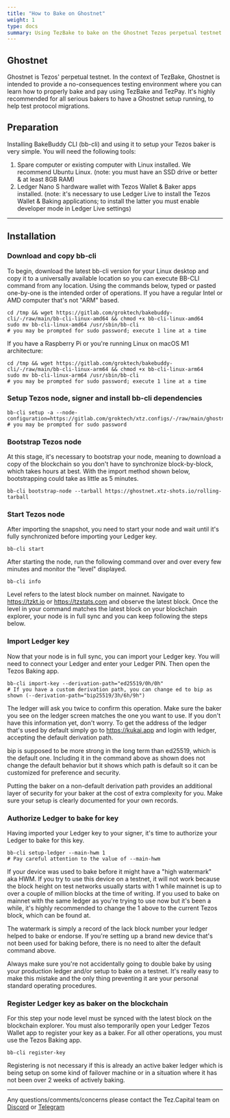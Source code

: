 ```yaml
---
title: "How to Bake on Ghostnet"
weight: 1
type: docs
summary: Using TezBake to bake on the Ghostnet Tezos perpetual testnet
---
```


## Ghostnet

Ghostnet is Tezos' perpetual testnet. In the context of TezBake, Ghostnet is
intended to provide a no-consequences testing environment where you can 
learn how to properly bake and pay using TezBake and TezPay. It's highly
recommended for all serious bakers to have a Ghostnet setup running, to
help test protocol migrations.

## Preparation

Installing BakeBuddy CLI (bb-cli) and using it to setup your Tezos baker is very simple. You will need the following tools:


1. Spare computer or existing computer with Linux installed. We recommend Ubuntu Linux.
   (note: you must have an SSD drive or better & at least 8GB RAM)
2. Ledger Nano S hardware wallet with Tezos Wallet & Baker apps installed.
   (note: it's necessary to use Ledger Live to install the Tezos Wallet & Baking applications; to install the latter you must enable developer mode in Ledger Live settings)

---

## Installation

### Download and copy bb-cli
To begin, download the latest bb-cli version for your Linux desktop and copy it to a universally available location so you can execute BB-CLI command from any location. Using the commands below, typed or pasted one-by-one is the intended order of operations.
If you have a regular Intel or AMD computer that's not "ARM" based.

   ```
   cd /tmp && wget https://gitlab.com/groktech/bakebuddy-cli/-/raw/main/bb-cli-linux-amd64 && chmod +x bb-cli-linux-amd64
   sudo mv bb-cli-linux-amd64 /usr/sbin/bb-cli
   # you may be prompted for sudo password; execute 1 line at a time
   ```
   
If you have a Raspberry Pi or you're running Linux on macOS M1 architecture:

   ```
   cd /tmp && wget https://gitlab.com/groktech/bakebuddy-cli/-/raw/main/bb-cli-linux-arm64 && chmod +x bb-cli-linux-arm64
   sudo mv bb-cli-linux-arm64 /usr/sbin/bb-cli
   # you may be prompted for sudo password; execute 1 line at a time
   ```

### Setup Tezos node, signer and install bb-cli dependencies

   ```
   bb-cli setup -a --node-configuration=https://gitlab.com/groktech/xtz.configs/-/raw/main/ghostnet.json
   # you may be prompted for sudo password
   ```

### Bootstrap Tezos node
At this stage, it's necessary to bootstrap your node, meaning to download a copy of the blockchain so you don't have to synchronize block-by-block, which takes hours at best. With the import method shown below, bootstrapping could take as little as 5 minutes.
  
   ```
   bb-cli bootstrap-node --tarball https://ghostnet.xtz-shots.io/rolling-tarball
   ```

### Start Tezos node
After importing the snapshot, you need to start your node and wait until it's fully synchronized before importing your Ledger key.

   ```
   bb-cli start
   ```

After starting the node, run the following command over and over every few minutes and monitor the "level" displayed.
   
   ```
   bb-cli info
   ```

Level refers to the latest block number on mainnet. Navigate to https://tzkt.io or https://tzstats.com and observe the latest block. Once the level in your command matches the latest block on your blockchain explorer, your node is in full sync and you can keep following the steps below.

### Import Ledger key
Now that your node is in full sync, you can import your Ledger key. You will need to connect your Ledger and enter your Ledger PIN. Then open the Tezos Baking app.

   ```
   bb-cli import-key --derivation-path="ed25519/0h/0h"
   # If you have a custom derivation path, you can change ed to bip as shown (--derivation-path="bip25519/3h/6h/9h")
   ```

The ledger will ask you twice to confirm this operation. Make sure the baker you see on the ledger screen matches the one you want to use. If you don't have this information yet, don't worry. To get the address of the ledger that's used by default simply go to https://kukai.app and login with ledger, accepting the default derivation path.


bip is supposed to be more strong in the long term than ed25519, which is the default one. Including it in the command above as shown does not change the default behavior but it shows which path is default so it can be customized for preference and security. 

Putting the baker on a non-default derivation path provides an additional layer of security for your baker at the cost of extra complexity for you. Make sure your setup is clearly documented for your own records.

### Authorize Ledger to bake for key
Having imported your Ledger key to your signer, it's time to authorize your Ledger to bake for this key.

   ```
   bb-cli setup-ledger --main-hwm 1
   # Pay careful attention to the value of --main-hwm

   ```

If your device was used to bake before it might have a "high watermark" aka HWM. If you try to use this device on a testnet, it will not work because the block height on test networks usually starts with 1 while mainnet is up to over a couple of million blocks at the time of writing.
If you used to bake on mainnet with the same ledger as you're trying to use now but it's been a while, it's highly recommended to change the 1 above to the current Tezos block, which can be found at.

The watermark is simply a record of the lack block number your ledger helped to bake or endorse. If you're setting up a brand new device that's not been used for baking before, there is no need to alter the default command above.

Always make sure you're not accidentally going to double bake by using your production ledger and/or setup to bake on a testnet. It's really easy to make this mistake and the only thing preventing it are your personal standard operating procedures.

### Register Ledger key as baker on the blockchain
For this step your node level must be synced with the latest block on the blockchain explorer. You must also temporarily open your Ledger Tezos Wallet app to register your key as a baker. For all other operations, you must use the Tezos Baking app.

   ```
   bb-cli register-key
   ```

   Registering is not necessary if this is already an active baker ledger which is being setup on some kind of failover machine or in a situation where it has not been over 2 weeks of actively baking.

---

Any questions/comments/concerns please contact the Tez.Capital team on
[Discord](https://discord.gg/cVGMA4MaNM) or [Telegram](https://t.me/tezcapital) 